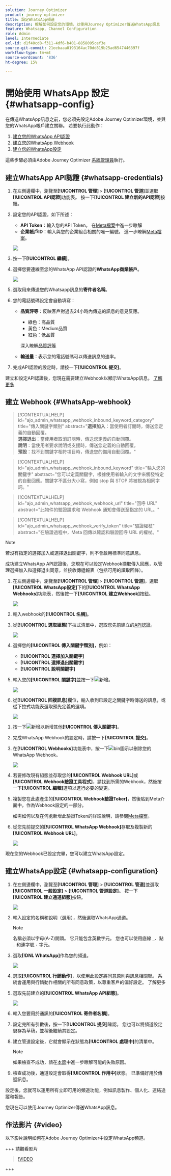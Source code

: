 ```yaml
---
solution: Journey Optimizer
product: journey optimizer
title: 設定WhatsApp頻道
description: 瞭解如何設定您的環境，以使用Journey Optimizer傳送WhatsApp訊息
feature: Whatsapp, Channel Configuration
role: Admin
level: Intermediate
exl-id: d1f40cd8-f311-4df6-b401-8858095cef3e
source-git-commit: 21eebaaa0193164ac70dd819b25ad6547446397f
workflow-type: tm+mt
source-wordcount: '836'
ht-degree: 15%

---
```


# 開始使用 WhatsApp 設定 {#whatsapp-config}

在傳送WhatsApp訊息之前，您必須先設定Adobe Journey Optimizer環境，並與您的WhatsApp帳戶建立關聯。 若要執行此動作：

1. [建立您的WhatsApp API認證](#WhatsApp-credentials)
1. [建立您的WhatsApp Webhook](#WhatsApp-webhook)
1. [建立您的WhatsApp設定](#WhatsApp-configuration)

這些步驟必須由Adobe Journey Optimizer [系統管理員](../start/path/administrator.md)執行。

## 建立WhatsApp API認證 {#whatsapp-credentials}

1. 在左側邊欄中，瀏覽至&#x200B;**[!UICONTROL 管理]** `>` **[!UICONTROL 管道]**&#x200B;並選取&#x200B;**[!UICONTROL API認證]**&#x200B;功能表。 按一下&#x200B;**[!UICONTROL 建立新的API認證]**&#x200B;按鈕。

1. 設定您的API認證，如下所述：

   * **API Token**：輸入您的API Token。 在[Meta檔案](https://developers.facebook.com/blog/post/2022/12/05/auth-tokens/)中進一步瞭解
   * **企業帳戶ID**：輸入與您的企業組合相關的唯一編號。 進一步瞭解[Meta檔案](https://www.facebook.com/business/help/1181250022022158?id=180505742745347)。

   ![](assets/whatsapp-api.png)

1. 按一下&#x200B;**[!UICONTROL 繼續]**。

1. 選擇您要連線至您的WhatsApp API認證的&#x200B;**WhatsApp商業帳戶**。

   ![](assets/whatsapp-api-2.png)

1. 選取用來傳送您的Whatsapp訊息的&#x200B;**寄件者名稱**。

1. 您的電話號碼設定會自動填寫：

   * **品質評等**：反映客戶對過去24小時內傳送的訊息的意見反應。
      * 綠色：高品質
      * 黃色：Medium品質
      * 紅色：低品質

     深入瞭解[品質評等](https://www.facebook.com/business/help/766346674749731#)

   * **輸送量**：表示您的電話號碼可以傳送訊息的速率。

1. 完成API認證的設定時，請按一下&#x200B;**[!UICONTROL 提交]**。

建立和設定API認證後，您現在需要建立Webhook以顯示WhatsApp訊息。 [了解更多](#whatsapp-webhook)

## 建立 Webhook {#WhatsApp-webhook}

>[!CONTEXTUALHELP]
>id="ajo_admin_whatsapp_webhook_inbound_keyword_category"
>title="傳入關鍵字類別"
>abstract="<b>選擇加入</b>：當使用者訂閱時，傳送您定義的自動回覆。<br/><b>選擇退出</b>：當使用者取消訂閱時，傳送您定義的自動回覆。<br/><b>說明</b>：當使用者要求說明或支援時，傳送您定義的自動回覆。<br/><b>預設</b>：找不到關鍵字相符項目時，傳送您的備用自動回覆。"

>[!CONTEXTUALHELP]
>id="ajo_admin_whatsapp_webhook_inbound_keyword"
>title="輸入您的關鍵字"
>abstract="您可以定義關鍵字，根據使用者輸入的文字來觸發特定的自動回應。關鍵字不區分大小寫，例如 stop 與 STOP 將被視為相同字詞。"

>[!CONTEXTUALHELP]
>id="ajo_admin_whatsapp_webhook_webhook_url"
>title="回呼 URL"
>abstract="此物件的驗證請求和 Webhook 通知會傳送至指定的 URL。"

>[!CONTEXTUALHELP]
>id="ajo_admin_whatsapp_webhook_verify_token"
>title="驗證權杖"
>abstract="在驗證過程中，Meta 回傳以確認和驗證回呼 URL 的權杖。"

>[!NOTE]
>
>若沒有指定的選擇加入或選擇退出關鍵字，則不會啟用標準同意訊息。

成功建立WhatsApp API認證後，您現在可以設定Webhook擷取傳入回應，以管理選擇加入和選擇退出同意，並接收傳遞報表（包括可用的讀取回條）。

1. 在左側邊欄中，瀏覽至&#x200B;**[!UICONTROL 管理]** `>` **[!UICONTROL 管道]**，選取&#x200B;**[!UICONTROL WhatsApp設定]**&#x200B;下的&#x200B;**[!UICONTROL WhatsApp Webhooks]**&#x200B;功能表，然後按一下&#x200B;**[!UICONTROL 建立Webhook]**&#x200B;按鈕。

   ![](assets/webhook-1.png)

1. 輸入webhook的&#x200B;**[!UICONTROL 名稱]**。

1. 從&#x200B;**[!UICONTROL 選取組態]**&#x200B;下拉式清單中，選取您先前建立的[API認證](#whatsapp-credentials)。

   ![](assets/webhook-2.png)

1. 選擇您的&#x200B;**[!UICONTROL 傳入關鍵字類別]**，例如：

   * **[!UICONTROL 選擇加入關鍵字]**
   * **[!UICONTROL 選擇退出關鍵字]**
   * **[!UICONTROL 說明關鍵字]**

1. 輸入您的&#x200B;**[!UICONTROL 關鍵字]**&#x200B;並按一下![新增](assets/do-not-localize/Smock_AddCircle_18_N.svg)。

   ![](assets/webhook-3.png)

1. 從&#x200B;**[!UICONTROL 回複訊息]**&#x200B;欄位，輸入收到已設定之關鍵字時傳送的訊息，或從下拉式功能表選取預先定義的選項。

   ![](assets/webhook-4.png)

<!--
1. Click **[!UICONTROL View payload editor]** to validate and customize your request payloads. 
    
    You can dynamically personalize your payload using profile attributes, and ensure accurate data is sent for processing and response generation with the help of built-in helper functions.
-->
1. 按一下![新增](assets/do-not-localize/Smock_AddCircle_18_N.svg)以新增其他&#x200B;**[!UICONTROL 傳入關鍵字]**。

1. 完成WhatsApp Webhook的設定時，請按一下&#x200B;**[!UICONTROL 提交]**。

1. 在&#x200B;**[!UICONTROL Webhooks]**&#x200B;功能表中，按一下![bin圖示](assets/do-not-localize/Smock_Delete_18_N.svg)以刪除您的WhatsApp Webhook。

   ![](assets/webhook-5.png)

1. 若要修改現有組態並存取您的&#x200B;**[!UICONTROL Webhook URL]**&#x200B;或&#x200B;**[!UICONTROL Webhook驗證工具程式]**，請找到所需的Webhook，然後按一下&#x200B;**[!UICONTROL 編輯]**&#x200B;選項以進行必要的變更。

1. 複製您在此處產生的&#x200B;**[!UICONTROL Webhook驗證Toker]**，然後貼到Meta介面中，作為Webhook設定的一部分。

   如需如何以及在何處新增此驗證Token的詳細說明，請參閱[Meta檔案](https://developers.facebook.com/docs/graph-api/webhooks/getting-started#configure-webhooks-product)。

1. 從您先前提交的&#x200B;**[!UICONTROL WhatsApp Webhook]**&#x200B;存取及複製新的&#x200B;**[!UICONTROL Webhook URL]**。

   ![](assets/webhook-6.png)

現在您的Webhook已設定完畢，您可以建立WhatsApp設定。

## 建立WhatsApp設定 {#whatsapp-configuration}

1. 在左側邊欄中，瀏覽至&#x200B;**[!UICONTROL 管理]** > **[!UICONTROL 管道]**&#x200B;並選取&#x200B;**[!UICONTROL 一般設定]** > **[!UICONTROL 管道設定]**。 按一下&#x200B;**[!UICONTROL 建立通道組態]**&#x200B;按鈕。

   ![](assets/whatsapp-config-1.png)

1. 輸入設定的名稱和說明（選用），然後選取WhatsApp通道。

   >[!NOTE]
   >
   > 名稱必須以字母(A-Z)開頭。 它只能包含英數字元。 您也可以使用底線 `_`、點 `.` 和連字號 `-` 字元。

1. 選取&#x200B;**[!DNL WhatsApp]**&#x200B;作為您的頻道。

   ![](assets/whatsapp-config-2.png)

1. 選取&#x200B;**[!UICONTROL 行銷動作]**，以使用此設定將同意原則與訊息相關聯。 系統會運用與行銷動作相關的所有同意政策，以尊重客戶的偏好設定。 了解更多

1. 選取先前建立的&#x200B;**[!UICONTROL WhatsApp API組態]**。

   ![](assets/whatsapp-config-3.png)

1. 輸入&#x200B;您要用於通訊的&#x200B;**[!UICONTROL 寄件者名稱]**。

1. 設定完所有引數後，按一下&#x200B;**[!UICONTROL 提交]**&#x200B;確認。 您也可以將頻道設定儲存為草稿，並稍後繼續其設定。

1. 建立管道設定後，它就會顯示在狀態為&#x200B;**[!UICONTROL 處理中]**&#x200B;的清單中。

   >[!NOTE]
   >
   >如果檢查不成功，請在[本節](../configuration/channel-surfaces.md)中進一步瞭解可能的失敗原因。

1. 檢查成功後，通道設定會取得&#x200B;**[!UICONTROL 作用中]**&#x200B;狀態。 已準備好用於傳遞訊息。

設定後，您就可以運用所有立即可用的頻道功能，例如訊息製作、個人化、連結追蹤和報告。

您現在可以使用Journey Optimizer傳送WhatsApp訊息。


## 作法影片 {#video}

以下影片說明如何在Adobe Journey Optimizer中設定WhatsApp頻道。

+++ 請觀看影片

>[!VIDEO](https://video.tv.adobe.com/v/3470279/?learn=on&captions=chi_hant)

+++

